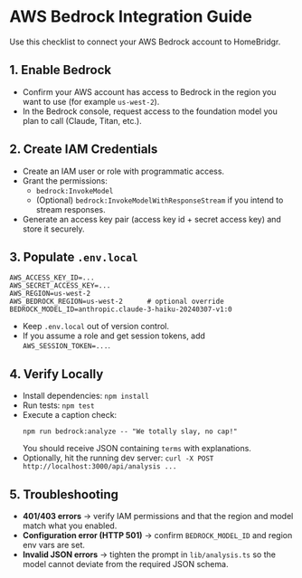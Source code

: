 # AWS Bedrock Integration Guide

Use this checklist to connect your AWS Bedrock account to HomeBridgr.

## 1. Enable Bedrock
- Confirm your AWS account has access to Bedrock in the region you want to use (for example `us-west-2`).
- In the Bedrock console, request access to the foundation model you plan to call (Claude, Titan, etc.).

## 2. Create IAM Credentials
- Create an IAM user or role with programmatic access.
- Grant the permissions:
  - `bedrock:InvokeModel`
  - (Optional) `bedrock:InvokeModelWithResponseStream` if you intend to stream responses.
- Generate an access key pair (access key id + secret access key) and store it securely.

## 3. Populate `.env.local`

```
AWS_ACCESS_KEY_ID=...
AWS_SECRET_ACCESS_KEY=...
AWS_REGION=us-west-2
AWS_BEDROCK_REGION=us-west-2      # optional override
BEDROCK_MODEL_ID=anthropic.claude-3-haiku-20240307-v1:0
```

- Keep `.env.local` out of version control.
- If you assume a role and get session tokens, add `AWS_SESSION_TOKEN=...`.

## 4. Verify Locally
- Install dependencies: `npm install`
- Run tests: `npm test`
- Execute a caption check:
  ```
  npm run bedrock:analyze -- "We totally slay, no cap!"
  ```
  You should receive JSON containing `terms` with explanations.
- Optionally, hit the running dev server: `curl -X POST http://localhost:3000/api/analysis ...`

## 5. Troubleshooting
- **401/403 errors** -> verify IAM permissions and that the region and model match what you enabled.
- **Configuration error (HTTP 501)** -> confirm `BEDROCK_MODEL_ID` and region env vars are set.
- **Invalid JSON errors** -> tighten the prompt in `lib/analysis.ts` so the model cannot deviate from the required JSON schema.
